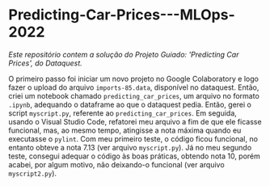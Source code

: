 # Predicting-Car-Prices---MLOps-2022
*Este repositório contem a solução do Projeto Guiado: 'Predicting Car Prices', do Dataquest.*

O primeiro passo foi iniciar um novo projeto no Google Colaboratory e logo fazer o upload do arquivo `imports-85.data`, disponível no dataquest. Então, criei um notebook chamado `predicting_car_prices`, um arquivo no formato `.ipynb`, adequando o dataframe ao que o dataquest pedia. Então, gerei o script `myscript.py`, referente ao `predicting_car_prices`.
Em seguida, usando o Visual Studio Code, refatorei meu arquivo a fim de que ele ficasse funcional, mas, ao mesmo tempo, atingisse a nota máxima quando eu executasse o `pylint`. Com meu primeiro teste, o código ficou funcional, no entanto obteve a nota 7.13 (ver arquivo `myscript.py`). Já no meu segundo teste, consegui adequar o código às boas práticas, obtendo nota 10, porém acabei, por algum motivo, não deixando-o funcional (ver arquivo `myscript2.py`).
